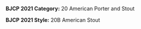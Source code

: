 <b>BJCP 2021 Category:</b> 20 American Porter and Stout

<b>BJCP 2021 Style:</b> 20B American Stout
